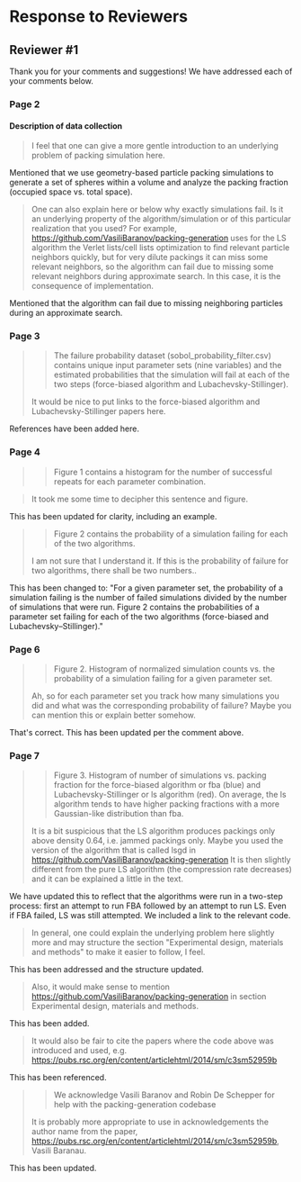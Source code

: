 # Response to Reviewers

## Reviewer #1

Thank you for your comments and suggestions! We have addressed each of your comments below.

### Page 2

#### Description of data collection

> I feel that one can give a more gentle introduction to an underlying problem of packing simulation here.

Mentioned that we use geometry-based particle packing simulations to generate a set of spheres within a volume and analyze the packing fraction (occupied space vs. total space).

> One can also explain here or below why exactly simulations fail. Is it an underlying property of the algorithm/simulation or of this particular realization that you used? For example, https://github.com/VasiliBaranov/packing-generation uses for the LS algorithm the Verlet lists/cell lists optimization to find relevant particle neighbors quickly, but for very dilute packings it can miss some relevant neighbors, so the algorithm can fail due to missing some relevant neighbors during approximate search. In this case, it is the consequence of implementation.

Mentioned that the algorithm can fail due to missing neighboring particles during an approximate search.

### Page 3

> > The failure probability dataset (sobol_probability_filter.csv) contains unique input parameter sets (nine variables) and the estimated probabilities that the simulation will fail at each of the two steps (force-biased algorithm and Lubachevsky-Stillinger).
>
> It would be nice to put links to the force-biased algorithm and Lubachevsky-Stillinger papers here.

References have been added here.

### Page 4

> > Figure 1 contains a histogram for the number of successful repeats for each parameter combination.

> It took me some time to decipher this sentence and figure.

This has been updated for clarity, including an example.

> > Figure 2 contains the probability of a simulation failing for each of the two algorithms.
>
> I am not sure that I understand it. If this is the probability of failure for two algorithms, there shall be two numbers..

This has been changed to: "For a given parameter set, the probability of a simulation failing is the number of failed simulations divided by the number of simulations that were run. Figure 2 contains the probabilities of a parameter set failing for each of the two algorithms (force-biased and Lubachevsky–Stillinger)."

### Page 6

> > Figure 2. Histogram of normalized simulation counts vs. the probability of a simulation failing for a given parameter set.
>
> Ah, so for each parameter set you track how many simulations you did and what was the corresponding probability of failure? Maybe you can mention this or explain better somehow.

That's correct. This has been updated per the comment above.

### Page 7

> > Figure 3. Histogram of number of simulations vs. packing fraction for the force-biased algorithm or fba (blue) and Lubachevsky-Stillinger or ls algorithm (red). On average, the ls algorithm tends to have higher packing fractions with a more Gaussian-like distribution than fba.
>
> It is a bit suspicious that the LS algorithm produces packings only above density 0.64, i.e. jammed packings only. Maybe you used the version of the algorithm that is called lsgd in https://github.com/VasiliBaranov/packing-generation It is then slightly different from the pure LS algorithm (the compression rate decreases) and it can be explained a little in the text.

We have updated this to reflect that the algorithms were run in a two-step process: first an attempt to run FBA followed by an attempt to run LS. Even if FBA failed, LS was still attempted. We included a link to the relevant code.

> In general, one could explain the underlying problem here slightly more and may structure the section "Experimental design, materials and methods" to make it easier to follow, I feel.

This has been addressed and the structure updated.

> Also, it would make sense to mention https://github.com/VasiliBaranov/packing-generation in section Experimental design, materials and methods.

This has been added.

> It would also be fair to cite the papers where the code above was introduced and used, e.g. https://pubs.rsc.org/en/content/articlehtml/2014/sm/c3sm52959b

This has been referenced.

> > We acknowledge Vasili Baranov and Robin De Schepper for help with the packing-generation codebase
>
> It is probably more appropriate to use in acknowledgements the author name from the paper, https://pubs.rsc.org/en/content/articlehtml/2014/sm/c3sm52959b, Vasili Baranau.

This has been updated.
